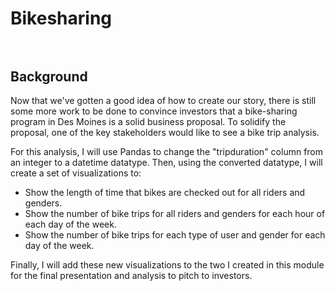 # Bikesharing<br><br>

## Background<br>
Now that we've gotten a good idea of how to create our story, there is still some more work to be done to convince investors that a bike-sharing program in Des Moines is a solid business proposal. To solidify the proposal, one of the key stakeholders would like to see a bike trip analysis.

For this analysis, I will use Pandas to change the "tripduration" column from an integer to a datetime datatype. Then, using the converted datatype, I will create a set of visualizations to:

  * Show the length of time that bikes are checked out for all riders and genders.<br>
  * Show the number of bike trips for all riders and genders for each hour of each day of the week.<br>
  * Show the number of bike trips for each type of user and gender for each day of the week.<br>
 
 Finally, I will add these new visualizations to the two I created in this module for the final presentation and analysis to pitch to investors.<br><br>
